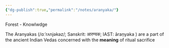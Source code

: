 ```yaml
---
{"dg-publish":true,"permalink":"/notes/aranyaka/"}
---
```



Forest - Knowlwdge 

The Aranyakas (/ɑːˈrʌnjəkəz/; Sanskrit: आरण्यक; IAST: āraṇyaka ) are a part of the ancient Indian Vedas concerned with the **meaning** of ritual sacrifice

